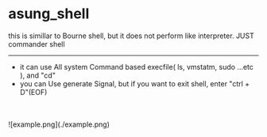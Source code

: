 # asung_shell

this is simillar to Bourne shell, but it does not perform like interpreter. JUST commander shell

---------------------------------
* it can use All system Command based execfile( ls, vmstatm, sudo ...etc ), and "cd"
* you can Use generate Signal, but if you want to exit shell, enter "ctrl + D"(EOF)


<br>
<br>
![example.png](./example.png)
